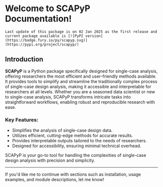 # Welcome to SCAPyP Documentation!

```{tip}
Last update of this package is on 02 Jan 2025 as the first release and current package available is [![PyPI version](https://badge.fury.io/py/scapyp.svg)](https://pypi.org/project/scapyp/)
```

## Introduction

**SCAPyP** is a Python package specifically designed for single-case analysis, offering researchers the most efficient and user-friendly methods available. It provides tools to simplify and streamline the traditionally complex process of single-case design analysis, making it accessible and interpretable for researchers at all levels. Whether you are a seasoned data scientist or new to single-case analysis, SCAPyP transforms intricate tasks into straightforward workflows, enabling robust and reproducible research with ease.

### Key Features:
- Simplifies the analysis of single-case design data.
- Utilizes efficient, cutting-edge methods for accurate results.
- Provides interpretable outputs tailored to the needs of researchers.
- Designed for accessibility, ensuring minimal technical overhead.

SCAPyP is your go-to tool for handling the complexities of single-case design analysis with precision and simplicity.

---

If you'd like me to continue with sections such as installation, usage examples, and module descriptions, let me know!

```{tableofcontents}
```
